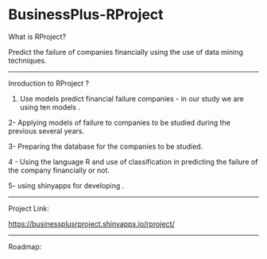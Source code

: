 # BusinessPlus-RProject


What is RProject?

Predict the failure of companies financially using the use of data mining techniques.
____________________________________________________________________________________

Inroduction to RProject ?


1. Use models predict financial failure companies - in our study we are using ten models .

2- Applying models of failure to companies to be studied during the previous several years.

3- Preparing the database for the companies to be studied.

4 - Using the language R and use of classification in predicting the failure of the company financially or not.

5- using shinyapps for developing .


_____________________________________________________________________________________

Project Link:

https://businessplusrproject.shinyapps.io/rproject/


______________________________________________________________________________________

Roadmap:
